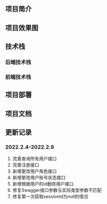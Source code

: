 ## 项目简介

## 项目效果图

## 技术栈


### 后端技术栈



### 前端技术栈


## 项目部署


## 项目文档


## 更新记录
### 2022.2.4-2022.2.9
1. 完善查询所有用户接口
2. 完善注册接口
3. 新增更改用户角色接口
4. 新增更改用户账号状态接口
5. 新增根据用户的id删除用户接口
6. 修复Swagger接口参数与实际类型参数不匹配
7. 修复第一次获取sessionId为null的情况









